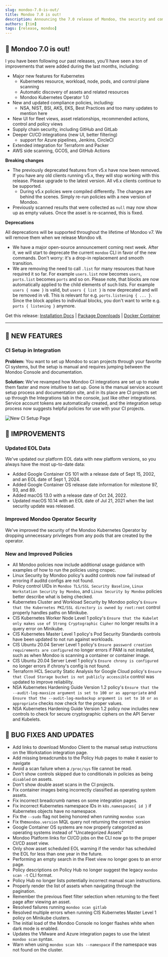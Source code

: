 ```yaml
---
slug: mondoo-7.0-is-out/
title: Mondoo 7.0 is out!
description: Announcing the 7.0 release of Mondoo, the security and compliance platform that prioritizes risks that matter most in your infrastructure.
authors: [tim]
tags: [release, mondoo]
---
```


## 🥳 Mondoo 7.0 is out!

I you have been following our past releases, you'll have seen a ton of improvements that were added during the last months, including:

- Major new features for Kubernetes
  - Kubernetes resource, workload, node, pods, and control plane scanning
  - Automatic discovery of assets and related resources
  - Mondoo Kubernetes Operator 1.0
- New and updated compliance policies, including:
  - NSA, NIST, BSI, AKS, EKS, Best Practices and too many updates to mention here
- New UI for fleet views, asset relationships, recommended actions, control and policy views
- Supply chain security, including GitHub and GitLab
- Deeper CI/CD integrations (new UI, better filtering)
  - support for Azure pipelines, Jenkins, CircleCI
- Extended integration for Terraform and Packer
- AWS side scanning, GCOS, and GitHub Actions

**Breaking changes**

- The previously deprecated features from v5.x have now been removed. If you have any old clients running v5.x, they will stop working with this release. Please upgrade to the latest version. All v6.x clients continue to be supported.
  - During v5.x policies were compiled differently. The changes are behind the scenes. Simply re-run policies with a new version of Mondoo.
- Previously scanned results that were collected as `null` may now show up as empty values. Once the asset is re-scanned, this is fixed.

**Deprecations**

All deprecations will be supported throughout the lifetime of Mondoo v7. We will remove them when we release Mondoo v8.

- We have a major open-source announcement coming next week. After it, we will start to deprecate the current `mondoo` CLI in favor of the new commands. Don't worry: it's a drop-in replacement and smooth transition.
- We are removing the need to call `.list` for many resources that have required it so far. For example `users.list` now becomes `users`, `ports.list` becomes `ports` and so on. Please note, that blocks are now automatically applied to the child elements of such lists. For example `users { name }` is valid, but `users { list }` is now deprecated and will be removed in v8. This is relevant for e.g. `ports.listening { ... }`. Since the block applies to individual blocks, you don't want to write e.g. `ports { listening }` anymore.

Get this release: [Installation Docs](/cnspec/) | [Package Downloads](https://releases.mondoo.com/mondoo/) | [Docker Container](https://hub.docker.com/r/mondoo/client)

---

## 🎉 NEW FEATURES

### CI Setup in Integration

**Problem:** You want to set up Mondoo to scan projects through your favorite CI systems, but the setup is manual and requires jumping between the Mondoo Console and documentation.

**Solution:** We've revamped how Mondoo CI integrations are set up to make them faster and more intuitive to set up. Gone is the manual service account setup process and documentation site, and in its place are CI projects set up through the Integrations tab in the console, just like other integrations. Service account tokens are automatically created, and the integration setup process now suggests helpful policies for use with your CI projects.

![New CI Setup Page](/img/releases/2022-10-18-mondoo-7.0-is-out/ci_setup.png)

## 🧹 IMPROVEMENTS

### Updated EOL Data

We've updated our platform EOL data with new platform versions, so you always have the most up-to-date data:

- Added Google Container OS 101 with a release date of Sept 15, 2002, and an EOL date of Sept 1, 2024.
- Added Google Container OS release date information for milestone 97, 93, and 89.
- Added macOS 13.0 with a release date of Oct 24, 2022.
- Updated macOS 10.14 with an EOL date of Jul 21, 2021 when the last security update was released.

### Improved Mondoo Operator Security

We've improved the security of the Mondoo Kubernetes Operator by dropping unnecessary privileges from any pods that are created by the operator.

### New and Improved Policies

- All Mondoo policies now include additional usage guidance with examples of how to run the policies using cnspec.
- Linux Security by Mondoo policy's auditd controls now fail instead of erroring if auditd configs are not found.
- Policy control UIDs in `Mondoo TLS/SSL Security Baseline`, `Linux Workstation Security by Mondoo`, and `Linux Security by Mondoo` policies better describe what is being checked.
- Kubernetes Cluster and Workload Security by Mondoo policy's `Ensure that the Kubernetes PKI/SSL directory is owned by root:root` control properly handles paths on Minikube.
- CIS Kubernetes Worker Node Level 1 policy's `Ensure that the Kubelet only makes use of Strong Cryptographic Cipher` no longer results in a query error on Minikube.
- CIS Kubernetes Master Level 1 policy's Pod Security Standards controls have been updated to not run against workloads.
- CIS Ubuntu 20.04 Server Level 1 policy's `Ensure password creation requirements are configured` no longer errors if PAM is not installed, such as when Mondoo is scanning a container or container image.
- CIS Ubuntu 20.04 Server Level 1 policy's `Ensure chrony is configured` no longer errors if chrony's config is not found.
- Terraform HCL Security Static Analysis for Google Cloud policy's `Ensure that Cloud Storage bucket is not publicly accessible` control was updated to improve reliability.
- NSA Kubernetes Hardening Guide Version 1.2 policy's `Ensure that the --audit-log-maxsize argument is set to 100 or as appropriate` and `Ensure that the --audit-log-maxbackup argument is set to 10 or as appropriate` checks now check for the proper values.
- NSA Kubernetes Hardening Guide Version 1.2 policy now includes new controls to check for secure cryptographic ciphers on the API Server and Kubelets.

## 🐛 BUG FIXES AND UPDATES

- Add links to download Mondoo Client to the manual setup instructions on the Workstation integration page.
- Add missing breadcrumbs to the Policy Hub pages to make it easier to navigate
- Avoid a scan failure when a `/proc/sys` file cannot be read.
- Don't show controls skipped due to conditionals in policies as being `disabled` on assets.
- Don't show double asset scans in the CI projects.
- Fix container images being incorrectly classified as operating system assets.
- Fix incorrect breadcrumb names on some integration pages.
- Fix incorrect Kubernetes namespace IDs in `k8s.namespaces{ id }` if Kubernetes objects have no namespace.
- Fix the `--sudo` flag not being honored when running `mondoo scan`
- Fix the`mondoo.version` MQL query not returning the correct version
- Google Container OS systems are now properly categorized as operating systems instead of "Uncategorized Assets"
- Mondoo Platform links for CI/CD jobs on the CLI now go to the proper CI/CD asset view.
- Only show asset scheduled EOL warning if the vendor has scheduled the EOL for less than one year in the future.
- Performing an empty search in the Fleet view no longer goes to an error page.
- Policy descriptions on Policy Hub no longer suggest the legacy `mondoo scan -t` CLI format.
- Policy Hub no longer lists potentially incorrect manual scan instructions.
- Properly render the list of assets when navigating through the pagination.
- Remember the previous fleet filter selection when returning to the fleet page after viewing an asset.
- Resolved failures running `mondoo scan gitlab`
- Resolved multiple errors when running CIS Kubernetes Master Level 1 policy on Minikube clusters.
- The initial load of the Mondoo Console no longer flashes white when dark mode is enabled.
- Updates the VMware and Azure integration pages to use the latest `mondoo scan` syntax.
- Warn when using `mondoo scan k8s --namespace` if the namespace was not found on the cluster.
